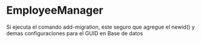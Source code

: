 # EmployeeManager

Si ejecuta  el comando add-migration, este seguro que agregue el newid() y demas configuraciones para el GUID en Base de datos
